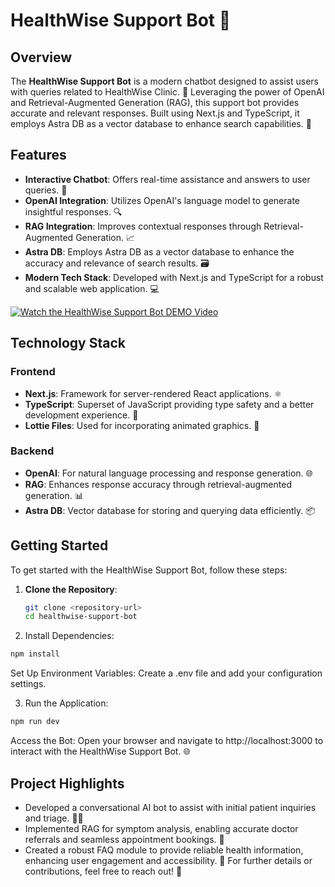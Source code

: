 # HealthWise Support Bot 🌟

## Overview
The **HealthWise Support Bot** is a modern chatbot designed to assist users with queries related to HealthWise Clinic. 🤖 Leveraging the power of OpenAI and Retrieval-Augmented Generation (RAG), this support bot provides accurate and relevant responses. Built using Next.js and TypeScript, it employs Astra DB as a vector database to enhance search capabilities. 🏥

## Features
- **Interactive Chatbot**: Offers real-time assistance and answers to user queries. 💬
- **OpenAI Integration**: Utilizes OpenAI's language model to generate insightful responses. 🔍
- **RAG Integration**: Improves contextual responses through Retrieval-Augmented Generation. 📈
- **Astra DB**: Employs Astra DB as a vector database to enhance the accuracy and relevance of search results. 🗃️
- **Modern Tech Stack**: Developed with Next.js and TypeScript for a robust and scalable web application. 💻

[![Watch the HealthWise Support Bot DEMO Video](https://img.youtube.com/vi/Hd4XIB6ASzs/hqdefault.jpg)](https://www.youtube.com/watch?v=Hd4XIB6ASzs&t=21s)


## Technology Stack

### Frontend
- **Next.js**: Framework for server-rendered React applications. ⚛️
- **TypeScript**: Superset of JavaScript providing type safety and a better development experience. 🔧
- **Lottie Files**: Used for incorporating animated graphics. 🎨

### Backend
- **OpenAI**: For natural language processing and response generation. 🌐
- **RAG**: Enhances response accuracy through retrieval-augmented generation. 📊
- **Astra DB**: Vector database for storing and querying data efficiently. 📦

## Getting Started
To get started with the HealthWise Support Bot, follow these steps:

1. **Clone the Repository**: 
   ```bash
   git clone <repository-url>
   cd healthwise-support-bot
2. Install Dependencies:

 ```bash
npm install
 ```
Set Up Environment Variables: Create a .env file and add your configuration settings.

3. Run the Application:

 ```bash
npm run dev
 ```
Access the Bot: Open your browser and navigate to http://localhost:3000 to interact with the HealthWise Support Bot. 🌐

## Project Highlights
- Developed a conversational AI bot to assist with initial patient inquiries and triage. 👩‍⚕️
- Implemented RAG for symptom analysis, enabling accurate doctor referrals and seamless appointment bookings. 📅
- Created a robust FAQ module to provide reliable health information, enhancing user engagement and accessibility. 📖
For further details or contributions, feel free to reach out! 🙌
